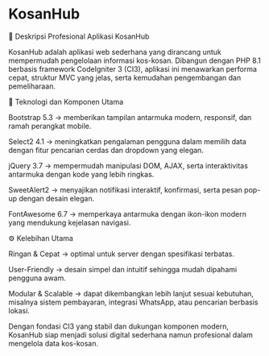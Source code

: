 # KosanHub

📌 Deskripsi Profesional Aplikasi KosanHub

KosanHub adalah aplikasi web sederhana yang dirancang untuk mempermudah pengelolaan informasi kos-kosan. Dibangun dengan PHP 8.1 berbasis framework CodeIgniter 3 (CI3), aplikasi ini menawarkan performa cepat, struktur MVC yang jelas, serta kemudahan pengembangan dan pemeliharaan.

🔧 Teknologi dan Komponen Utama

Bootstrap 5.3 → memberikan tampilan antarmuka modern, responsif, dan ramah perangkat mobile.

Select2 4.1 → meningkatkan pengalaman pengguna dalam memilih data dengan fitur pencarian cerdas dan dropdown yang elegan.

jQuery 3.7 → mempermudah manipulasi DOM, AJAX, serta interaktivitas antarmuka dengan kode yang lebih ringkas.

SweetAlert2 → menyajikan notifikasi interaktif, konfirmasi, serta pesan pop-up dengan desain elegan.

FontAwesome 6.7 → memperkaya antarmuka dengan ikon-ikon modern yang mendukung kejelasan navigasi.

⚙️ Kelebihan Utama

Ringan & Cepat → optimal untuk server dengan spesifikasi terbatas.

User-Friendly → desain simpel dan intuitif sehingga mudah dipahami pengguna awam.

Modular & Scalable → dapat dikembangkan lebih lanjut sesuai kebutuhan, misalnya sistem pembayaran, integrasi WhatsApp, atau pencarian berbasis lokasi.

Dengan fondasi CI3 yang stabil dan dukungan komponen modern, KosanHub siap menjadi solusi digital sederhana namun profesional dalam mengelola data kos-kosan.
